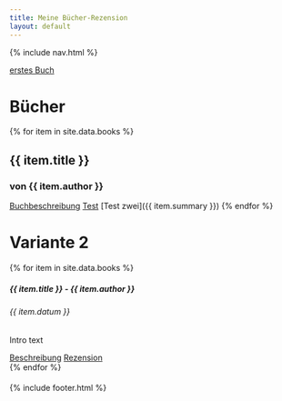 ```yaml
---
title: Meine Bücher-Rezension
layout: default
---
```

{% include nav.html %}

[erstes Buch](_includes/buch_eins.md)
# Bücher
{% for item in site.data.books %}
## {{ item.title }}
### von **{{ item.author }}**
<a href="{{ item.summary }}">Buchbeschreibung</a>
[Test](buch_eins.md)
[Test zwei]({{ item.summary }})
{% endfor %}

# Variante 2
<div style="padding-bottom: 5px;">
{% for item in site.data.books %}
<div class="card" style="width: 18rem;">
  <div class="card-body">
    <h5 class="card-title">{{ item.title }} - {{ item.author }}</h5>
    <h6 class="card-subtitle mb-2 text-muted">{{ item.datum }}</h6>
    <p class="card-text">Intro text</p>
    <a href="{{ item.summary }}" class="card-link">Beschreibung</a>
    <a href="#" class="card-link">Rezension</a>
  </div>
</div>
{% endfor %}
</div>

{% include footer.html %}